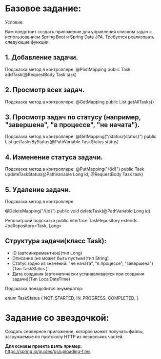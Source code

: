 
# Базовое задание:

Условие:

Вам предстоит создать приложение для управления списком задач с использованием Spring Boot и Spring Data JPA. Требуется реализовать следующие функции:

## 1. Добавление задачи.

Подсказка метод в контроллере: @PostMapping public Task addTask(@RequestBody Task task)

## 2. Просмотр всех задач.

Подсказка метод в контроллере: @GetMapping public List<Task> getAllTasks()

## 3. Просмотр задач по статусу (например, "завершена", "в процессе", "не начата").

Подсказка метод в контроллере: @GetMapping("/status/{status}") public List<Task> getTasksByStatus(@PathVariable TaskStatus status)

## 4. Изменение статуса задачи.

Подсказка метод в контроллере: @PutMapping("/{id}") public Task updateTaskStatus(@PathVariable Long id, @RequestBody Task task)

## 5. Удаление задачи.

Подсказка метод в контроллере:

@DeleteMapping("/{id}")
public void deleteTask(@PathVariable Long id)

Репозитроий подсказка public interface TaskRepository extends JpaRepository<Task, Long>

## Структура задачи(класс Task):

- ID (автоинкрементное)(тип Long)
- Описание (не может быть пустым)(тип String)
- Статус (одно из значений: "не начата", "в процессе", "завершена")(Тип TaskStatus )
- Дата создания (автоматически устанавливается при создании задачи)(Тип LocalDateTime)

Подсказка понадобится энумератор:

enum TaskStatus {
NOT_STARTED, IN_PROGRESS, COMPLETED;
}

# Задание со звездочкой:

Cоздать серверное приложение, которое может получать файлы, загружаемые по протоколу HTTP из нескольких частей.

**Для основы проекта взять пример:** https://spring.io/guides/gs/uploading-files



